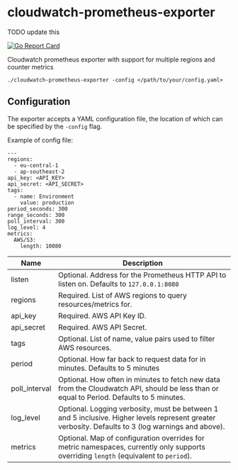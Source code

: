# cloudwatch-prometheus-exporter

TODO update this

[![Go Report Card](https://goreportcard.com/badge/github.com/CoverGenius/cloudwatch-prometheus-exporter)][goreportcard]

Cloudwatch prometheus exporter with support for multiple regions and counter metrics

`./cloudwatch-prometheus-exporter -config </path/to/your/config.yaml>`

## Configuration

The exporter accepts a YAML configuration file, the location of which can be specified by the `-config` flag.

Example of config file:
```
---
regions:
  - eu-central-1
  - ap-southeast-2
api_key: <API_KEY>
api_secret: <API_SECRET>
tags:
  - name: Environment
    value: production
period_seconds: 300
range_seconds: 300
poll_interval: 300
log_level: 4
metrics:
  AWS/S3:
    length: 10080
```

Name          | Description
--------------|------------
listen        | Optional. Address for the Prometheus HTTP API to listen on. Defaults to `127.0.0.1:8080`
regions       | Required. List of AWS regions to query resources/metrics for.
api_key       | Required. AWS API Key ID.
api_secret    | Required. AWS API Secret.
tags          | Optional. List of name, value pairs used to filter AWS resources.
period        | Optional. How far back to request data for in minutes. Defaults to 5 minutes
poll_interval | Optional. How often in minutes to fetch new data from the Cloudwatch API, should be less than or equal to Period. Defaults to 5 minutes.
log_level     | Optional. Logging verbosity, must be between 1 and 5 inclusive. Higher levels represent greater verbosity. Defaults to 3 (log warnings and above).
metrics       | Optional. Map of configuration overrides for metric namespaces, currently only supports overriding `length` (equivalent to `period`).

[goreportcard]: https://goreportcard.com/report/github.com/CoverGenius/cloudwatch-prometheus-exporter
